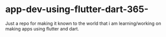 # app-dev-using-flutter-dart-365-
Just a repo for making it known to the world that i am learning/working on making apps using flutter and dart.
